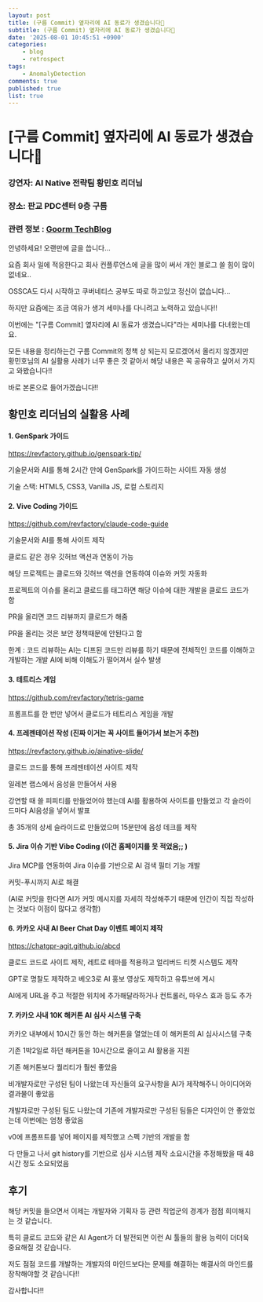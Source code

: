 ```yaml
---
layout: post
title: (구름 Commit) 옆자리에 AI 동료가 생겼습니다🤖
subtitle: (구름 Commit) 옆자리에 AI 동료가 생겼습니다🤖
date: '2025-08-01 10:45:51 +0900'
categories:
    - blog
    - retrospect
tags:
    - AnomalyDetection
comments: true
published: true
list: true
---
```


<style>
.card-link {
    text-decoration: none;
    color: inherit;
    display: block;
    width: fit-content;
    transition: transform 0.2s ease;
}
.card-link:hover {
    transform: translateY(-2px);
}
.card-link img {
    border: 1px solid #e1e4e8;  /* 테두리 추가 */
    border-radius: 8px;  /* 모서리 둥글게 */
    box-shadow: 0 2px 8px rgba(0, 0, 0, 0.1);  /* 그림자 효과 */
    max-width: 100%;  /* 반응형을 위한 최대 너비 설정 */
    height: auto;  /* 비율 유지 */
}
</style>

# [구름 Commit] 옆자리에 AI 동료가 생겼습니다🤖

### 강연자: AI Native 전략팀 황민호 리더님

### 장소: 판교 PDC센터 9층 구름

### 관련 정보 : [Goorm TechBlog](https://tech.goorm.io/category/commit-ko/seminar-ko/)

안녕하세요! 오랜만에 글을 씁니다...

요즘 회사 일에 적응한다고 회사 컨플루언스에 글을 많이 써서 개인 블로그 쓸 힘이 많이 없네요..

OSSCA도 다시 시작하고 쿠버네티스 공부도 따로 하고있고 정신이 없습니다...

하지만 요즘에는 조금 여유가 생겨 세미나를 다니려고 노력하고 있습니다!!

이번에는 "[구름 Commit] 옆자리에 AI 동료가 생겼습니다"라는 세미나를 다녀왔는데요.

모든 내용을 정리하는건 구름 Commit의 정책 상 되는지 모르겠어서 올리지 않겠지만 황민호님의 AI 실활용 사례가 너무 좋은 것 같아서 해당 내용은 꼭 공유하고 싶어서 가지고 와봤습니다!!

바로 본론으로 들어가겠습니다!!

## 황민호 리더님의 실활용 사례
#### 1. GenSpark 가이드

https://revfactory.github.io/genspark-tip/

기술문서와 AI를 통해 2시간 만에 GenSpark를 가이드하는 사이트 자동 생성

기술 스택: HTML5, CSS3, Vanilla JS, 로컬 스토리지

#### 2. Vive Coding 가이드

https://github.com/revfactory/claude-code-guide

기술문서와 AI를 통해 사이트 제작

클로드 같은 경우 깃허브 액션과 연동이 가능

해당 프로젝트는 클로드와 깃허브 액션을 연동하여 이슈와 커밋 자동화

프로젝트의 이슈를 올리고 클로드를 태그하면 해당 이슈에 대한 개발을 클로드 코드가 함

PR을 올리면 코드 리뷰까지 클로드가 해줌

PR을 올리는 것은 보안 정책때문에 안된다고 함

한계 : 코드 리뷰하는 AI는 디프된 코드만 리뷰를 하기 때문에 전체적인 코드를 이해하고 개발하는 개발 AI에 비해 이해도가 떨어져서 실수 발생

#### 3. 테트리스 게임

https://github.com/revfactory/tetris-game

프롬프트를 한 번만 넣어서 클로드가 테트리스 게임을 개발

#### 4. 프레젠테이션 작성 (진짜 이거는 꼭 사이트 들어가서 보는거 추천)

https://revfactory.github.io/ainative-slide/

클로드 코드를 통해 프레젠테이션 사이트 제작

일레븐 랩스에서 음성을 만들어서 사용

강연할 때 쓸 피피티를 만들었어야 했는데 AI를 활용하여 사이트를 만들었고 각 슬라이드마다 AI음성을 넣어서 발표

총 35개의 상세 슬라이드로 만들었으며 15분만에 음성 데크를 제작

#### 5. Jira 이슈 기반 Vibe Coding (이건 홈페이지를 못 적었음;; )

Jira MCP를 연동하여 Jira 이슈를 기반으로 AI 검색 필터 기능 개발

커밋-푸시까지 AI로 해결

(AI로 커밋을 한다면 AI가 커밋 메시지를 자세히 작성해주기 때문에 인간이 직접 작성하는 것보다 이점이 많다고 생각함)

#### 6. 카카오 사내 AI Beer Chat Day 이벤트 페이지 제작

https://chatgpr-agit.github.io/abcd

클로드 코드로 사이트 제작, 레트로 테마를 적용하고 얼리버드 티켓 시스템도 제작

GPT로 명찰도 제작하고 베오3로 AI 홍보 영상도 제작하고 유튜브에 게시

AI에게 URL을 주고 적절한 위치에 추가해달라하거나 컨트롤러, 마우스 효과 등도 추가

#### 7. 카카오 사내 10K 해커톤 AI 심사 시스템 구축

카카오 내부에서 10시간 동안 하는 해커톤을 열었는데 이 해커톤의 AI 심사시스템 구축

기존 1박2일로 하던 해커톤을 10시간으로 줄이고 AI 활용을 지원

기존 해커톤보다 퀄리티가 훨씬 좋았음

비개발자로만 구성된 팀이 나왔는데 자신들의 요구사항을 AI가 제작해주니 아이디어와 결과물이 좋았음

개발자로만 구성된 팀도 나왔는데 기존에 개발자로만 구성된 팀들은 디자인이 안 좋았었는데 이번에는 엄청 좋았음

v0에 프롬프트를 넣어 페이지를 제작했고 스펙 기반의 개발을 함

다 만들고 나서 git history를 기반으로 심사 시스템 제작 소요시간을 추정해봤을 때 48시간 정도 소요되었음

## 후기

해당 커밋을 들으면서 이제는 개발자와 기획자 등 관련 직업군의 경계가 점점 희미해지는 것 같습니다.

특히 클로드 코드와 같은 AI Agent가 더 발전되면 이런 AI 툴들의 활용 능력이 더더욱 중요해질 것 같습니다.

저도 점점 코드를 개발하는 개발자의 마인드보다는 문제를 해결하는 해결사의 마인드를 장착해야할 것 같습니다!!

감사합니다!!